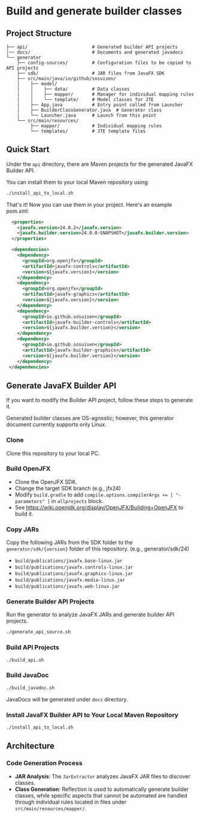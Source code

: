 # Build and generate builder classes

## Project Structure

```
├── api/                        # Generated builder API projects
|── docs/                       # Documents and generated javadocs
└── generator
    ├── config-sources/         # Configuration files to be copied to API projects
    ├── sdk/                    # JAR files from JavaFX SDK
    ├── src/main/java/io/github/sosuisen/
    |    ├── model/
    |    │    ├── data/         # Data classes
    |    │    ├── mapper/       # Manager for individual mapping rules
    |    │    └── template/     # Model classes for JTE
    |    ├── App.java           # Entry point called from Launcher
    |    ├── BuilderClassGenerator.java  # Generator class
    |    └── Launcher.java      # Launch from this point
    └── src/main/resources/
         ├── mapper/            # Individual mapping rules
         └── templates/         # JTE template files
```

## Quick Start

Under the `api` directory, there are Maven projects for the generated JavaFX Builder API.

You can install them to your local Maven repository using:
```bash
./install_api_to_local.sh
```

That's it! Now you can use them in your project. Here's an example pom.xml:
```xml
  <properties>
    <javafx.version>24.0.2</javafx.version>
    <javafx.builder.version>24.0.0-SNAPSHOT</javafx.builder.version>
  </properties>

  <dependencies>
    <dependency>
      <groupId>org.openjfx</groupId>
      <artifactId>javafx-controls</artifactId>
      <version>${javafx.version}</version>
    </dependency>
    <dependency>    
      <groupId>org.openjfx</groupId>
      <artifactId>javafx-graphics</artifactId>     
      <version>${javafx.version}</version>
    </dependency>
    <dependency>
      <groupId>io.github.sosuisen</groupId>
      <artifactId>javafx-builder-controls</artifactId>
      <version>${javafx.builder.version}</version>
    </dependency>
    <dependency>    
      <groupId>io.github.sosuisen</groupId>
      <artifactId>javafx-builder-graphics</artifactId>     
      <version>${javafx.builder.version}</version>
    </dependency>
 </dependencies>
```

## Generate JavaFX Builder API

If you want to modify the Builder API project, follow these steps to generate it.

Generated builder classes are OS-agnostic; however, this generator document currently supports only Linux.

### Clone

Clone this repository to your local PC.

### Build OpenJFX
- Clone the OpenJFX SDK.
- Change the target SDK branch (e.g., jfx24)
- Modify `build.gradle` to add `compile.options.compilerArgs += [ "-parameters" ]` in `allprojects` block.
- See https://wiki.openjdk.org/display/OpenJFX/Building+OpenJFX to build it.

### Copy JARs

Copy the following JARs from the SDK folder to the `generator/sdk/{version}` folder of this repository. (e.g., generator/sdk/24)
- `build/publications/javafx.base-linux.jar`
- `build/publications/javafx.controls-linux.jar`
- `build/publications/javafx.graphics-linux.jar`
- `build/publications/javafx.media-linux.jar`
- `build/publications/javafx.web-linux.jar`

### Generate Builder API Projects

Run the generator to analyze JavaFX JARs and generate builder API projects.

```bash
./generate_api_source.sh
```

### Build API Projects

```bash
./build_api.sh
```

### Build JavaDoc

```bash
./build_javadoc.sh
```
JavaDocs will be generated under `docs` directory.

### Install JavaFX Builder API to Your Local Maven Repository

```bash
./install_api_to_local.sh
```

## Architecture

### Code Generation Process

- **JAR Analysis**: The `JarExtractor` analyzes JavaFX JAR files to discover classes.
- **Class Generation**: Reflection is used to automatically generate builder classes, while specific aspects that cannot be automated are handled through individual rules located in files under `src/main/resources/mapper/`.

